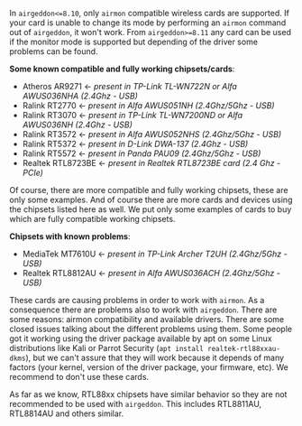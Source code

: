 In `airgeddon<=8.10`, only `airmon` compatible wireless cards are supported. If your card is unable to change its mode by performing an `airmon` command out of `airgeddon`, it won't work. From `airgeddon>=8.11` any card can be used if the monitor mode is supported but depending of the driver some problems can be found.

__Some known compatible and fully working chipsets/cards__:

 - Atheros AR9271 <- _present in TP-Link TL-WN722N or Alfa AWUS036NHA (2.4Ghz - USB)_
 - Ralink RT2770 <- _present in Alfa AWUS051NH (2.4Ghz/5Ghz - USB)_
 - Ralink RT3070 <- _present in TP-Link TL-WN7200ND or Alfa AWUS036NH (2.4Ghz - USB)_
 - Ralink RT3572 <- _present in Alfa AWUS052NHS (2.4Ghz/5Ghz - USB)_
 - Ralink RT5372 <- _present in D-Link DWA-137 (2.4Ghz - USB)_
 - Ralink RT5572 <- _present in Panda PAU09 (2.4Ghz/5Ghz - USB)_
 - Realtek RTL8723BE <- _present in Realtek RTL8723BE card (2.4 Ghz - PCIe)_

Of course, there are more compatible and fully working chipsets, these are only some examples. And of course there are more cards and devices using the chipsets listed here as well. We put only some examples of cards to buy which are fully compatible working chipsets.

__Chipsets with known problems__:

 - MediaTek MT7610U <- _present in TP-Link Archer T2UH (2.4Ghz/5Ghz - USB)_
 - Realtek RTL8812AU <- _present in Alfa AWUS036ACH (2.4Ghz/5Ghz - USB)_

These cards are causing problems in order to work with `airmon`. As a consequence there are problems also to work with `airgeddon`. There are some reasons: airmon compatibility and available drivers. There are some closed issues talking about the different problems using them. Some people got it working using the driver package available by apt on some Linux distributions like Kali or Parrot Security (`apt install realtek-rtl88xxau-dkms`), but we can't assure that they will work because it depends of many factors (your kernel, version of the driver package, your firmware, etc). We recommend to don't use these cards.

As far as we know, RTL88xx chipsets have similar behavior so they are not recommended to be used with `airgeddon`. This includes RTL8811AU, RTL8814AU and others similar.
